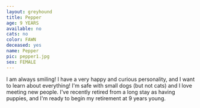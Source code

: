 ```yaml
---
layout: greyhound
title: Pepper
age: 9 YEARS
available: no
cats: no
color: FAWN
deceased: yes
name: Pepper
pic: pepper1.jpg
sex: FEMALE
---
```


I am always smiling! I have a very happy and curious personality, and I want to learn about everything! I'm safe with small dogs (but not cats) and I love meeting new people. I've recently retired from a long stay as having puppies, and I'm ready to begin my retirement at 9 years young. 
